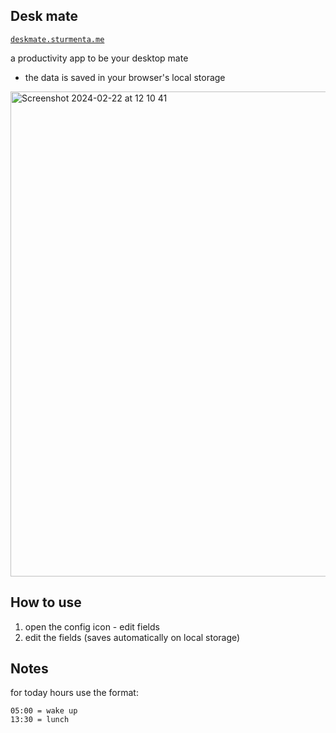 ## Desk mate

[`deskmate.sturmenta.me`](https://deskmate.sturmenta.me)

a productivity app to be your desktop mate

- the data is saved in your browser's local storage

<img width="776" alt="Screenshot 2024-02-22 at 12 10 41" src="https://github.com/sturm-dev/desk-mate/assets/30802967/d47dfbf1-ca72-4491-a3cd-6d8509d76c5a">

## How to use

1. open the config icon - edit fields
2. edit the fields (saves automatically on local storage)

## Notes

for today hours use the format:
```
05:00 = wake up
13:30 = lunch
```

<!-- RUN `pnpm prepare` to initialize husky when project just cloned -->